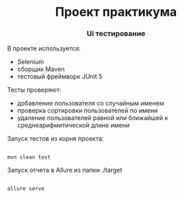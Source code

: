 <h1 align="center">Проект практикума</h1>
<h3 align="center">Ui тестирование</h3>

<p>
В проекте используется:
</p> 
<ul>
<li>
Selenium
</li>
<li>
сборщик Maven
</li>
<li>
тестовый фреймворк JUnit 5
</li>
</ul>
<p>
Тесты проверяют:
</p>
<ul>
<li>
добавление пользователя со случайным именем
</li>
<li>
проверка сортировки пользователей по имени
</li>
<li>
удаление пользователей равной или ближайшей к среднеарифмитической длине имени
</li>
</ul>  
<p>
Запуск тестов из корня проекта:
</p>
<code>
mvn clean test
</code>

<p>
Запуск отчета в Allure из папки ./target
</p>
<code>
allure serve
</code>

